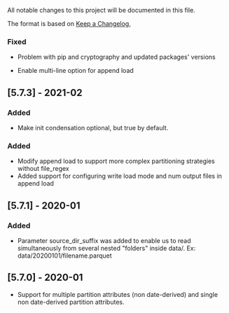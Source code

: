 All notable changes to this project will be documented in this file.

The format is based on [Keep a Changelog](https://keepachangelog.com/en/1.0.0/),
### Fixed
- Problem with pip and cryptography and updated packages' versions

- Enable multi-line option for append load
  
## [5.7.3] - 2021-02
### Added
- Make init condensation optional, but true by default.
  
### Added
- Modify append load to support more complex partitioning strategies without file_regex
- Added support for configuring write load mode and num output files in append load

## [5.7.1] - 2020-01
### Added
- Parameter source_dir_suffix was added to enable us to read simultaneously from several nested "folders" inside data/. Ex: data/20200101/filename.parquet

## [5.7.0] - 2020-01
- Support for multiple partition attributes (non date-derived) and single non date-derived partition attributes.
